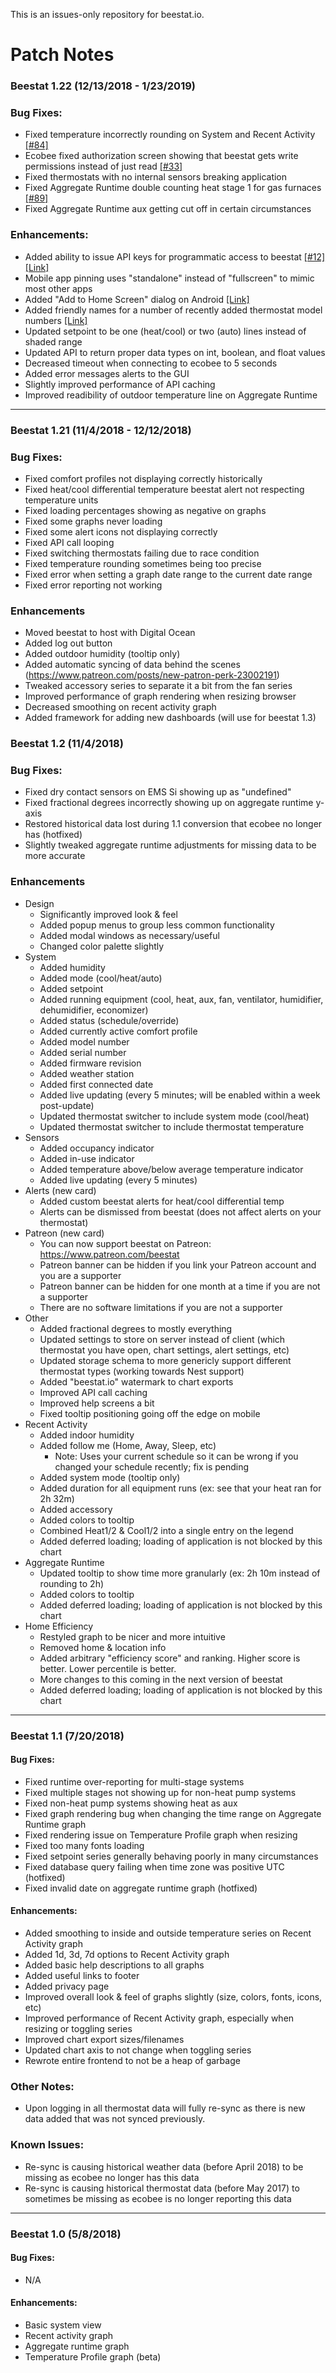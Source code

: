 This is an issues-only repository for beestat.io.

# Patch Notes
### Beestat 1.22 (12/13/2018 - 1/23/2019)
### Bug Fixes:
- Fixed temperature incorrectly rounding on System and Recent Activity [[#84]](https://github.com/ziebelje/beestat-issues/issues/84)
- Ecobee fixed authorization screen showing that beestat gets write permissions instead of just read [[#33]](https://github.com/ziebelje/beestat-issues/issues/33)
- Fixed thermostats with no internal sensors breaking application
- Fixed Aggregate Runtime double counting heat stage 1 for gas furnaces [[#89]](https://github.com/ziebelje/beestat-issues/issues/89)
- Fixed Aggregate Runtime aux getting cut off in certain circumstances

### Enhancements:
- Added ability to issue API keys for programmatic access to beestat [[#12]](https://github.com/ziebelje/beestat-issues/issues/) [[Link]](https://documenter.getpostman.com/view/6332024/RznFnd9912)
- Mobile app pinning uses "standalone" instead of "fullscreen" to mimic most other apps
- Added "Add to Home Screen" dialog on Android [[Link]](https://developers.google.com/web/fundamentals/app-install-banners/#the_mini-info_bar)
- Added friendly names for a number of recently added thermostat model numbers [[Link]](https://www.ecobee.com/home/developer/api/documentation/v1/objects/Thermostat.shtml#modelNumber)
- Updated setpoint to be one (heat/cool) or two (auto) lines instead of shaded range
- Updated API to return proper data types on int, boolean, and float values
- Decreased timeout when connecting to ecobee to 5 seconds
- Added error messages alerts to the GUI
- Slightly improved performance of API caching
- Improved readibility of outdoor temperature line on Aggregate Runtime

---

### Beestat 1.21 (11/4/2018 - 12/12/2018)
### Bug Fixes:
- Fixed comfort profiles not displaying correctly historically
- Fixed heat/cool differential temperature beestat alert not respecting temperature units
- Fixed loading percentages showing as negative on graphs
- Fixed some graphs never loading
- Fixed some alert icons not displaying correctly
- Fixed API call looping
- Fixed switching thermostats failing due to race condition
- Fixed temperature rounding sometimes being too precise
- Fixed error when setting a graph date range to the current date range
- Fixed error reporting not working

### Enhancements
- Moved beestat to host with Digital Ocean
- Added log out button
- Added outdoor humidity (tooltip only)
- Added automatic syncing of data behind the scenes (https://www.patreon.com/posts/new-patron-perk-23002191)
- Tweaked accessory series to separate it a bit from the fan series
- Improved performance of graph rendering when resizing browser
- Decreased smoothing on recent activity graph
- Added framework for adding new dashboards (will use for beestat 1.3)

### Beestat 1.2 (11/4/2018)
### Bug Fixes:
- Fixed dry contact sensors on EMS Si showing up as "undefined"
- Fixed fractional degrees incorrectly showing up on aggregate runtime y-axis
- Restored historical data lost during 1.1 conversion that ecobee no longer has (hotfixed)
- Slightly tweaked aggregate runtime adjustments for missing data to be more accurate

### Enhancements
- Design
  - Significantly improved look & feel
  - Added popup menus to group less common functionality
  - Added modal windows as necessary/useful
  - Changed color palette slightly
- System
  - Added humidity
  - Added mode (cool/heat/auto)
  - Added setpoint
  - Added running equipment (cool, heat, aux, fan, ventilator, humidifier, dehumidifier, economizer)
  - Added status (schedule/override)
  - Added currently active comfort profile
  - Added model number
  - Added serial number
  - Added firmware revision
  - Added weather station
  - Added first connected date
  - Added live updating (every 5 minutes; will be enabled within a week post-update)
  - Updated thermostat switcher to include system mode (cool/heat)
  - Updated thermostat switcher to include thermostat temperature
- Sensors
  - Added occupancy indicator
  - Added in-use indicator
  - Added temperature above/below average temperature indicator
  - Added live updating (every 5 minutes)
- Alerts (new card)
  - Added custom beestat alerts for heat/cool differential temp
  - Alerts can be dismissed from beestat (does not affect alerts on your thermostat)
- Patreon (new card)
  - You can now support beestat on Patreon: https://www.patreon.com/beestat
  - Patreon banner can be hidden if you link your Patreon account and you are a supporter
  - Patreon banner can be hidden for one month at a time if you are not a supporter
  - There are no software limitations if you are not a supporter
- Other
  - Added fractional degrees to mostly everything
  - Updated settings to store on server instead of client (which thermostat you have open, chart settings, alert settings, etc)
  - Updated storage schema to more genericly support different thermostat types (working towards Nest support)
  - Added "beestat.io" watermark to chart exports
  - Improved API call caching
  - Improved help screens a bit
  - Fixed tooltip positioning going off the edge on mobile
- Recent Activity
  - Added indoor humidity
  - Added follow me (Home, Away, Sleep, etc)
    - Note: Uses your current schedule so it can be wrong if you changed your schedule recently; fix is pending
  - Added system mode (tooltip only)
  - Added duration for all equipment runs (ex: see that your heat ran for 2h 32m)
  - Added accessory
  - Added colors to tooltip
  - Combined Heat1/2 & Cool1/2 into a single entry on the legend
  - Added deferred loading; loading of application is not blocked by this chart
- Aggregate Runtime
  - Updated tooltip to show time more granularly (ex: 2h 10m instead of rounding to 2h)
  - Added colors to tooltip
  - Added deferred loading; loading of application is not blocked by this chart
- Home Efficiency
  - Restyled graph to be nicer and more intuitive
  - Removed home & location info
  - Added arbitrary "efficiency score" and ranking. Higher score is better. Lower percentile is better.
  - More changes to this coming in the next version of beestat
  - Added deferred loading; loading of application is not blocked by this chart

---

### Beestat 1.1 (7/20/2018)
#### Bug Fixes:
- Fixed runtime over-reporting for multi-stage systems
- Fixed multiple stages not showing up for non-heat pump systems
- Fixed non-heat pump systems showing heat as aux
- Fixed graph rendering bug when changing the time range on Aggregate Runtime graph
- Fixed rendering issue on Temperature Profile graph when resizing
- Fixed too many fonts loading
- Fixed setpoint series generally behaving poorly in many circumstances
- Fixed database query failing when time zone was positive UTC (hotfixed)
- Fixed invalid date on aggregate runtime graph (hotfixed)

#### Enhancements:
- Added smoothing to inside and outside temperature series on Recent Activity graph
- Added 1d, 3d, 7d options to Recent Activity graph
- Added basic help descriptions to all graphs
- Added useful links to footer
- Added privacy page
- Improved overall look & feel of graphs slightly (size, colors, fonts, icons, etc)
- Improved performance of Recent Activity graph, especially when resizing or toggling series
- Improved chart export sizes/filenames
- Updated chart axis to not change when toggling series
- Rewrote entire frontend to not be a heap of garbage

### Other Notes:
- Upon logging in all thermostat data will fully re-sync as there is new data added that was not synced previously.

### Known Issues:
- Re-sync is causing historical weather data (before April 2018) to be missing as ecobee no longer has this data
- Re-sync is causing historical thermostat data (before May 2017) to sometimes be missing as ecobee is no longer reporting this data

---

### Beestat 1.0 (5/8/2018)
#### Bug Fixes:
- N/A

#### Enhancements:
- Basic system view
- Recent activity graph
- Aggregate runtime graph
- Temperature Profile graph (beta)
